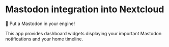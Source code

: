 # Mastodon integration into Nextcloud

🐘 Put a Mastodon in your engine!

This app provides dashboard widgets displaying your important Mastodon notifications and your home timeline.
